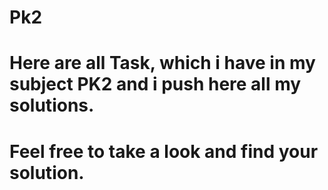 # Pk2
# Here are all Task, which i have in my subject PK2 and i push here all my solutions.
# Feel free to take a look and find your solution.
